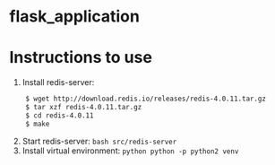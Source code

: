 # flask_application

# Instructions to use
1. Install redis-server:
```bash
    $ wget http://download.redis.io/releases/redis-4.0.11.tar.gz
    $ tar xzf redis-4.0.11.tar.gz
    $ cd redis-4.0.11
    $ make
```
2. Start redis-server: ```bash src/redis-server```
3. Install virtual environment: ```python python -p python2 venv```
